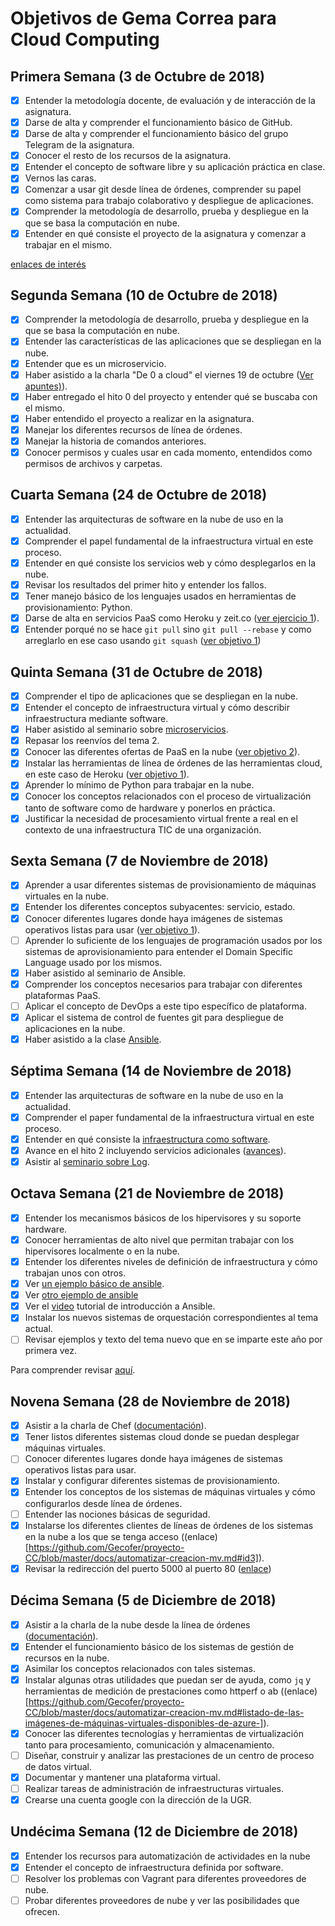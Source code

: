 # Objetivos de Gema Correa para Cloud Computing

## Primera Semana (3 de Octubre de 2018)

- [x] Entender la metodología docente, de evaluación y de interacción de la asignatura.
- [x] Darse de alta y comprender el funcionamiento básico de GitHub.
- [x] Darse de alta y comprender el funcionamiento básico del grupo Telegram de la asignatura.  
- [x] Conocer el resto de los recursos de la asignatura.
- [x] Entender el concepto de software libre y su aplicación práctica en clase.
- [x] Vernos las caras.
- [x] Comenzar a usar git desde línea de órdenes, comprender su papel como sistema para trabajo colaborativo y despliegue de aplicaciones.
- [x] Comprender la metodología de desarrollo, prueba y despliegue en la que se basa la computación en nube.
- [x] Entender en qué consiste el proyecto de la asignatura y comenzar a trabajar en el mismo.

[enlaces de interés](https://github.com/Gecofer/ejercicios-CC/blob/master/hito0/objetivos0.md)

## Segunda Semana (10 de Octubre de 2018)

- [x] Comprender la metodología de desarrollo, prueba y despliegue en la que se basa la computación en nube.
- [x] Entender las características de las aplicaciones que se despliegan en la nube.
- [x] Entender que es un microservicio.
- [x] Haber asistido a la charla "De 0 a cloud" el viernes 19 de octubre ([Ver apuntes)](https://github.com/Gecofer/ejercicios-CC/blob/master/hito1/Charla0aCloud.pdf)).
- [x] Haber entregado el hito 0 del proyecto y entender qué se buscaba con el mismo.
- [x] Haber entendido el proyecto a realizar en la asignatura.
- [x] Manejar los diferentes recursos de línea de órdenes.
- [x] Manejar la historia de comandos anteriores.
- [x] Conocer permisos y cuales usar en cada momento, entendidos como permisos de archivos y carpetas.

## Cuarta Semana (24 de Octubre de 2018)

- [x] Entender las arquitecturas de software en la nube de uso en la actualidad.
- [x] Comprender el papel fundamental de la infraestructura virtual en este proceso.
- [x] Entender en qué consiste los servicios web y cómo desplegarlos en la nube.
- [x] Revisar los resultados del primer hito y entender los fallos.
- [x] Tener manejo básico de los lenguajes usados en herramientas de provisionamiento: Python.
- [x] Darse de alta en servicios PaaS como Heroku y zeit.co ([ver ejercicio 1](https://github.com/Gecofer/ejercicios-CC/blob/master/hito2/objetivosCuartaSemana.md)).
- [x] Entender porqué no se hace `git pull` sino `git pull --rebase` y como arreglarlo en ese caso usando `git squash` ([ver objetivo 1](https://github.com/Gecofer/ejercicios-CC/blob/master/hito2/objetivosCuartaSemana.md))

## Quinta Semana (31 de Octubre de 2018)

- [x] Comprender el tipo de aplicaciones que se despliegan en la nube.
- [x] Entender el concepto de infraestructura virtual y cómo describir infraestructura mediante software.
- [x] Haber asistido al seminario sobre [microservicios](https://github.com/Gecofer/ejercicios-CC/blob/master/hito2/charlas/microservicios.md).
- [x] Repasar los reenvíos del tema 2.
- [x] Conocer las diferentes ofertas de PaaS en la nube ([ver objetivo 2](https://github.com/Gecofer/ejercicios-CC/blob/master/hito2/objetivosQuintaSemana.md)).
- [x] Instalar las herramientas de línea de órdenes de las herramientas cloud, en este caso de Heroku ([ver objetivo 1](https://github.com/Gecofer/ejercicios-CC/blob/master/hito2/objetivosQuintaSemana.md)).
- [x] Aprender lo mínimo de Python para trabajar en la nube.
- [x] Conocer los conceptos relacionados con el proceso de virtualización tanto de software como de hardware y ponerlos en práctica.
- [x] Justificar la necesidad de procesamiento virtual frente a real en el contexto de una infraestructura TIC de una organización.

## Sexta Semana (7 de Noviembre de 2018)

- [x] Aprender a usar diferentes sistemas de provisionamiento de máquinas virtuales en la nube.
- [x] Entender los diferentes conceptos subyacentes: servicio, estado.
- [x] Conocer diferentes lugares donde haya imágenes de sistemas operativos listas para usar ([ver objetivo 1](https://github.com/Gecofer/ejercicios-CC/blob/master/hito2/objetivosSextaSemana.md)).
- [ ] Aprender lo suficiente de los lenguajes de programación usados por los sistemas de aprovisionamiento para entender el Domain Specific Language usado por los mismos.
- [x] Haber asistido al seminario de Ansible.
- [x] Comprender los conceptos necesarios para trabajar con diferentes plataformas PaaS.
- [ ] Aplicar el concepto de DevOps a este tipo específico de plataforma.
- [x] Aplicar el sistema de control de fuentes git para despliegue de aplicaciones en la nube.
- [x] Haber asistido a la clase [Ansible](https://github.com/Gecofer/ejercicios-CC/blob/master/hito2/charlas/ansible.md).

## Séptima Semana (14 de Noviembre de 2018)

- [x] Entender las arquitecturas de software en la nube de uso en la actualidad.
- [x] Comprender el paper fundamental de la infraestructura virtual en este proceso.
- [x] Entender en qué consiste la [infraestructura como software](https://jj.github.io/CC/documentos/temas/Provision).
- [x] Avance en el hito 2 incluyendo servicios adicionales ([avances](https://github.com/Gecofer/proyecto-CC/blob/master/docs/avance_proyecto.md)).
- [x] Asistir al [seminario sobre Log](https://github.com/Gecofer/ejercicios-CC/tree/master/hito3/Charla%20logs).

## Octava Semana (21 de Noviembre de 2018)

- [x] Entender los mecanismos básicos de los hipervisores y su soporte hardware.
- [x] Conocer herramientas de alto nivel que permitan trabajar con los hipervisores localmente o en la nube.
- [x] Entender los diferentes niveles de definición de infraestructura y cómo trabajan unos con otros.
- [x] Ver [un ejemplo básico de ansible](https://github.com/JJ/devops-days/blob/master/stuff/git.playbook.yml).
- [x] Ver [otro ejemplo de ansible](https://github.com/JJ/platzi-docker-vm/blob/master/provision/playbook.yml)
- [x] Ver el [video](https://www.youtube.com/watch?v=gFd9aj78_SM) tutorial de introducción a Ansible.
- [x] Instalar los nuevos sistemas de orquestación correspondientes al tema actual.
- [ ] Revisar ejemplos y texto del tema nuevo que en se imparte este año por primera vez.

Para comprender revisar [aquí](https://github.com/Gecofer/proyecto-CC/tree/master/provision).

## Novena Semana (28 de Noviembre de 2018)

- [x] Asistir a la charla de Chef ([documentación](https://github.com/Gecofer/ejercicios-CC/tree/master/hito4/Seminarios/Chef)).
- [x] Tener listos diferentes sistemas cloud donde se puedan desplegar máquinas virtuales.
- [ ] Conocer diferentes lugares donde haya imágenes de sistemas operativos listas para usar.
- [x] Instalar y configurar diferentes sistemas de provisionamiento.
- [x] Entender los conceptos de los sistemas de máquinas virtuales y cómo configurarlos desde línea de órdenes.
- [ ] Entender las nociones básicas de seguridad.
- [x] Instalarse los diferentes clientes de líneas de órdenes de los sistemas en la nube a los que se tenga acceso ((enlace)[https://github.com/Gecofer/proyecto-CC/blob/master/docs/automatizar-creacion-mv.md#id3]).
- [x] Revisar la redirección del puerto 5000 al puerto 80 ([enlace](https://github.com/Gecofer/ejercicios-CC/blob/master/hito4/objetivosHito4.md))

## Décima Semana (5 de Diciembre de 2018)

- [x] Asistir a la charla de la nube desde la línea de órdenes ([documentación](https://github.com/Gecofer/ejercicios-CC/tree/master/hito4/Seminarios/Nube%20desde%20linea%20de%20ordenes)).
- [x] Entender el funcionamiento básico de los sistemas de gestión de recursos en la nube.
- [x] Asimilar los conceptos relacionados con tales sistemas.
- [x] Instalar algunas otras utilidades que puedan ser de ayuda, como `jq` y herramientas de medición de prestaciones como httperf o ab ((enlace)[https://github.com/Gecofer/proyecto-CC/blob/master/docs/automatizar-creacion-mv.md#listado-de-las-imágenes-de-máquinas-virtuales-disponibles-de-azure-]). 
- [x] Conocer las diferentes tecnologías y herramientas de virtualización tanto para procesamiento, comunicación y almacenamiento.
- [ ] Diseñar, construir y analizar las prestaciones de un centro de proceso de datos virtual.
- [x] Documentar y mantener una plataforma virtual.
- [ ] Realizar tareas de administración de infraestructuras virtuales.
- [x] Crearse una cuenta google con la dirección de la UGR.

## Undécima Semana (12 de Diciembre de 2018)

- [x] Entender los recursos para automatización de actividades en la nube
- [x] Entender el concepto de infraestructura definida por software.
- [ ] Resolver los problemas con Vagrant para diferentes proveedores de nube.
- [ ] Probar diferentes proveedores de nube y ver las posibilidades que ofrecen.
